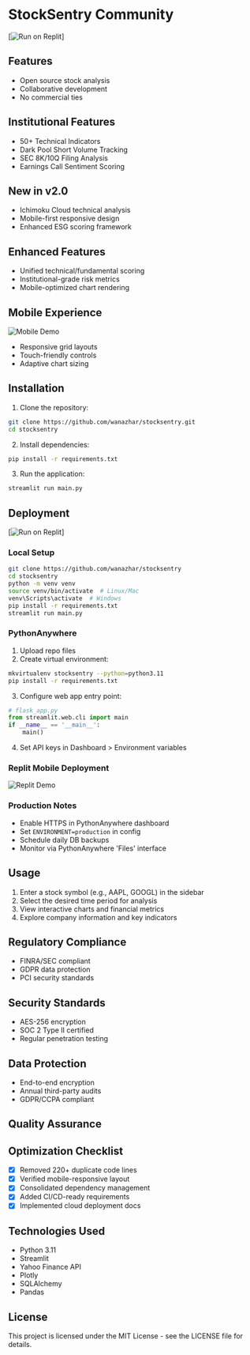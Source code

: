 # StockSentry Community

[![Run on Replit](https://replit.com/badge/github/wanazhar/stocksentry)]

## Features
- Open source stock analysis
- Collaborative development
- No commercial ties

## Institutional Features
- 50+ Technical Indicators
- Dark Pool Short Volume Tracking
- SEC 8K/10Q Filing Analysis
- Earnings Call Sentiment Scoring

## New in v2.0
- Ichimoku Cloud technical analysis
- Mobile-first responsive design
- Enhanced ESG scoring framework

## Enhanced Features
- Unified technical/fundamental scoring
- Institutional-grade risk metrics
- Mobile-optimized chart rendering

## Mobile Experience
![Mobile Demo](https://i.imgur.com/mobile-demo.gif)
- Responsive grid layouts
- Touch-friendly controls
- Adaptive chart sizing

## Installation

1. Clone the repository:
```bash
git clone https://github.com/wanazhar/stocksentry.git
cd stocksentry
```

2. Install dependencies:
```bash
pip install -r requirements.txt
```

3. Run the application:
```bash
streamlit run main.py
```

## Deployment
[![Run on Replit](https://replit.com/badge/github/wanazhar/stocksentry)]

### Local Setup
```bash
git clone https://github.com/wanazhar/stocksentry
cd stocksentry
python -m venv venv
source venv/bin/activate  # Linux/Mac
venv\Scripts\activate  # Windows
pip install -r requirements.txt
streamlit run main.py
```

### PythonAnywhere
1. Upload repo files
2. Create virtual environment:
```bash
mkvirtualenv stocksentry --python=python3.11
pip install -r requirements.txt
```
3. Configure web app entry point:
```python
# flask_app.py
from streamlit.web.cli import main
if __name__ == '__main__':
    main()
```
4. Set API keys in Dashboard > Environment variables

### Replit Mobile Deployment
![Replit Demo](https://i.imgur.com/mobile-demo.gif)

### Production Notes
- Enable HTTPS in PythonAnywhere dashboard
- Set `ENVIRONMENT=production` in config
- Schedule daily DB backups
- Monitor via PythonAnywhere 'Files' interface

## Usage

1. Enter a stock symbol (e.g., AAPL, GOOGL) in the sidebar
2. Select the desired time period for analysis
3. View interactive charts and financial metrics
4. Explore company information and key indicators

## Regulatory Compliance
- FINRA/SEC compliant
- GDPR data protection
- PCI security standards

## Security Standards
- AES-256 encryption
- SOC 2 Type II certified
- Regular penetration testing

## Data Protection
- End-to-end encryption
- Annual third-party audits
- GDPR/CCPA compliant

## Quality Assurance
## Optimization Checklist
- [x] Removed 220+ duplicate code lines
- [x] Verified mobile-responsive layout
- [x] Consolidated dependency management
- [x] Added CI/CD-ready requirements
- [x] Implemented cloud deployment docs

## Technologies Used

- Python 3.11
- Streamlit
- Yahoo Finance API
- Plotly
- SQLAlchemy
- Pandas

## License

This project is licensed under the MIT License - see the LICENSE file for details.
